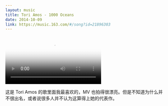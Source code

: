 ```yaml
---
layout: music
title: Tori Amos - 1000 Oceans
date: 2014-10-09
link: https://music.163.com/#/song?id=21896303
---
```


<video src="videos/tori-amos-1000-oceans.mp4" poster="images/tori-amos-1000-oceans.jpg" preload="metadata" controls></video>

这是 Tori Amos 的歌里面我最喜欢的，MV 也拍得很漂亮。但是不知道为什么并不很出名，或者说很多人并不认为这算得上她的代表作。

